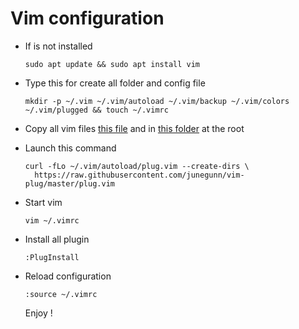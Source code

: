 # Vim configuration
- If is not installed
  ```
  sudo apt update && sudo apt install vim
  ```
- Type this for create all folder and config file
  ```
  mkdir -p ~/.vim ~/.vim/autoload ~/.vim/backup ~/.vim/colors ~/.vim/plugged && touch ~/.vimrc
  ```
- Copy all vim files [this file](https://github.com/RmTrnsc/.dotfiles/blob/main/vim/.vimrc) and in [this folder](https://github.com/RmTrnsc/.dotfiles/blob/main/vim/.vim) at the root

- Launch this command
  ```
  curl -fLo ~/.vim/autoload/plug.vim --create-dirs \
    https://raw.githubusercontent.com/junegunn/vim-plug/master/plug.vim
  ```
- Start vim
  ```
  vim ~/.vimrc
  ```
- Install all plugin
  ```
  :PlugInstall
  ```
- Reload configuration
  ```
  :source ~/.vimrc
  ```
  Enjoy !
